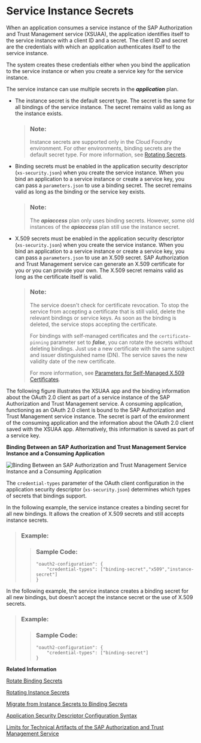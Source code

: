 <!-- loio5578ec4b20e84d61b34fd0fe0d6deed5 -->

# Service Instance Secrets

When an application consumes a service instance of the SAP Authorization and Trust Management service \(XSUAA\), the application identifies itself to the service instance with a client ID and a secret. The client ID and secret are the credentials with which an application authenticates itself to the service instance.

The system creates these credentials either when you bind the application to the service instance or when you create a service key for the service instance.

The service instance can use multiple secrets in the ***application*** plan.

-   The instance secret is the default secret type. The secret is the same for all bindings of the service instance. The secret remains valid as long as the instance exists.

    > ### Note:  
    > Instance secrets are supported only in the Cloud Foundry environment. For other environments, binding secrets are the default secret type. For more information, see [Rotating Secrets](https://help.sap.com/docs/btp/sap-business-technology-platform/security-considerations-for-sap-authorization-and-trust-management-service#rotating-secrets).

-   Binding secrets must be enabled in the application security descriptor \(`xs-security.json`\) when you create the service instance. When you bind an application to a service instance or create a service key, you can pass a `parameters.json` to use a binding secret. The secret remains valid as long as the binding or the service key exists.

    > ### Note:  
    > The ***apiaccess*** plan only uses binding secrets. However, some old instances of the ***apiaccess*** plan still use the instance secret.

-   X.509 secrets must be enabled in the application security descriptor \(`xs-security.json`\) when you create the service instance. When you bind an application to a service instance or create a service key, you can pass a `parameters.json` to use an X.509 secret. SAP Authorization and Trust Management service can generate an X.509 certificate for you or you can provide your own. The X.509 secret remains valid as long as the certificate itself is valid.

    > ### Note:  
    > The service doesn't check for certificate revocation. To stop the service from accepting a certificate that is still valid, delete the relevant bindings or service keys. As soon as the binding is deleted, the service stops accepting the certificate.
    > 
    > For bindings with self-managed certificates and the `certificate-pinning` parameter set to ***false***, you can rotate the secrets without deleting bindings. Just use a new certificate with the same subject and issuer distinguished name \(DN\). The service saves the new validity date of the new certificate.
    > 
    > For more information, see [Parameters for Self-Managed X.509 Certificates](parameters-for-self-managed-x-509-certificates-5168df6.md).


The following figure illustrates the XSUAA app and the binding information about the OAuth 2.0 client as part of a service instance of the SAP Authorization and Trust Management service. A consuming application, functioning as an OAuth 2.0 client is bound to the SAP Authorization and Trust Management service instance. The secret is part of the environment of the consuming application and the information about the OAuth 2.0 client saved with the XSUAA app. Alternatively, this information is saved as part of a service key.

  
  
**Binding Between an SAP Authorization and Trust Management Service Instance and a Consuming Application**

![](images/BindingInformation_4bcb021.png "Binding Between an SAP
									Authorization and Trust Management Service
				Instance and a Consuming Application")

The `credential-types` parameter of the OAuth client configuration in the application security descriptor \(`xs-security.json`\) determines which types of secrets that bindings support.

In the following example, the service instance creates a binding secret for all new bindings. It allows the creation of X.509 secrets and still accepts instance secrets.

> ### Example:  
> > ### Sample Code:  
> > ```
> > "oauth2-configuration": {
> >     "credential-types": ["binding-secret","x509","instance-secret"]
> > }
> > ```

In the following example, the service instance creates a binding secret for all new bindings, but doesn’t accept the instance secret or the use of X.509 secrets.

> ### Example:  
> > ### Sample Code:  
> > ```
> > "oauth2-configuration": {
> >     "credential-types": ["binding-secret"]
> > }
> > ```

**Related Information**  


[Rotate Binding Secrets](rotate-binding-secrets-618441b.md "Service instances of the SAP Authorization and Trust Management service use different binding secrets for each binding. To rotate binding secrets, unbind and rebind any consuming applications.")

[Rotating Instance Secrets](rotating-instance-secrets-8bfbbf5.md "When configured for instance secrets, a service instance of the SAP Authorization and Trust Management service uses the same instance secret for all bindings. You can't really rotate instance secrets, but must rotate the applications and service instance together.")

[Migrate from Instance Secrets to Binding Secrets](migrate-from-instance-secrets-to-binding-secrets-dcee867.md "To simplify the management of secrets for service instances of the SAP Authorization and Trust Management service, we recommend that you configure service instances to use binding secrets.")

[Application Security Descriptor Configuration Syntax](../30-development/application-security-descriptor-configuration-syntax-517895a.md "The syntax required to set the properties and values defined in the xs-security.json application security descriptor file.")

[Limits for Technical Artifacts of the SAP Authorization and Trust Management Service](../60-security/limits-for-technical-artifacts-of-the-sap-authorization-and-trust-management-service-6d3ef52.md "To improve the resiliency of the SAP Authorization and Trust Management service, we have introduced limitations on technical artifacts of the service.")

